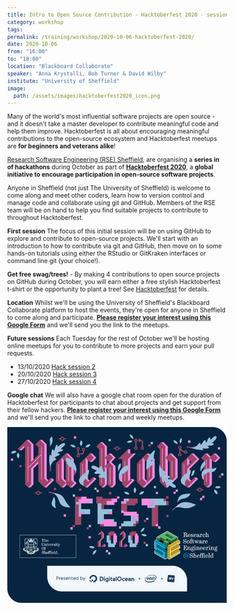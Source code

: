 ```yaml
---
title: Intro to Open Source Contribution - Hacktoberfest 2020 - session 1/4
category: workshop
tags:
permalink: /training/workshop/2020-10-06-hacktoberfest-2020/
date: 2020-10-06
from: "16:00"
to: "18:00"
location: "Blackboard Collaborate"
speaker: "Anna Krystalli, Bob Turner & David Wilby"
institute: "University of Sheffield"
image:
  path: /assets/images/hacktoberfest2020_icon.png
---
```


Many of the world's most influential software projects are open source - and it doesn't take a master developer to contribute meaningful code and help them improve. Hacktoberfest is all about encouraging meaningful contributions to the open-source ecosystem
and Hacktoberfest meetups are **for beginners and veterans alike**!

[Research Software Engineering (RSE) Sheffield](/),
are organising a **series in of hackathons** during October
as part of [**Hacktoberfest 2020**][hacktoberfest],
a **global initiative to encourage participation in open-source software projects**.

Anyone in Sheffield (not just The University of Sheffield) is welcome to come along and meet other coders, learn how to version control and manage code and collaborate using git and GitHub. Members of the RSE team will be on hand to help you find suitable projects to contribute to throughout Hacktoberfest.

**First session**
The focus of this initial session will be on using GitHub to explore and contribute to open-source projects. We'll start with an introduction to how to contribute via git and GitHub, then move on to some hands-on tutorials using either the RStudio or GitKraken interfaces or command line git (your choice!).

**Get free swag/trees!** - By making 4 contributions to open source projects on GitHub during October, you will earn either a free stylish Hacktoberfest t-shirt or the opportunity to plant a tree! See [Hacktoberfest][hacktoberfest] for details.

**Location**
Whilst we'll be using the University of Sheffield's Blackboard Collaborate platform to host the events, they're open for anyone in Sheffield to come along and participate. [**Please register your interest using this Google Form**](https://forms.gle/hkJtLUTgrNamANF86) and we'll send you the link to the meetups.

**Future sessions**
Each Tuesday for the rest of October we'll be hosting online meetups for you to contribute to more projects and earn your pull requests.
* 13/10/2020 [Hack session 2](../../training/workshop/2020-10-13-hacktoberfest-2020/)
* 20/10/2020 [Hack session 3](../../training/workshop/2020-10-20-hacktoberfest-2020/)
* 27/10/2020 [Hack session 4](../../training/workshop/2020-10-27-hacktoberfest-2020/)

**Google chat**
We will also have a google chat room open for the duration of Hacktoberfest for participants to chat about projects and get support from their fellow hackers. [**Please register your interest using this Google Form**](https://forms.gle/hkJtLUTgrNamANF86) and we'll send you the link to chat room and weekly meetups.

<p align="center">
<img src="/assets/images/hacktoberfest_2020_image.png" alt="Hacktoberfest 2020 logo" />
</p>

[hacktoberfest]: https://hacktoberfest.digitalocean.com
